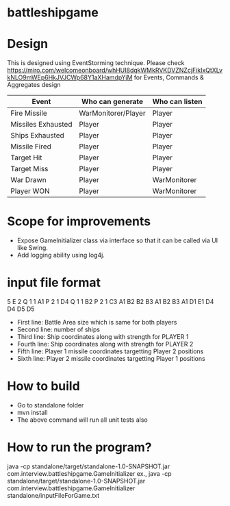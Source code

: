 # battleshipgame

# Design
This is designed using EventStorming technique.  Please check https://miro.com/welcomeonboard/whHUI8dqkWMkRVKDVZNZcjFikIxQtXLvkNLO9mWEp6HkJVJCWp68Y1aXHamdpYjM for Events, Commands & Aggregates design

| Event	| Who can generate	| Who can listen |
|-----------|-------------------|----------------|
| Fire Missile |	WarMonitorer/Player |	Player |
|Missiles Exhausted |	Player |	Player | 
|Ships Exhausted |	Player |	Player|
|Missile Fired |	Player |	Player|
|Target Hit |	Player | Player|
|Target Miss |	Player |	Player|
|War Drawn |	Player |	WarMonitorer|
|Player WON |	Player |	WarMonitorer|

# Scope for improvements
*   Expose GameInitializer class via interface so that it can be called via UI like Swing.
*   Add logging ability using log4j.

# input file format
5 E
2
Q 1 1 A1 P 2 1 D4
Q 1 1 B2 P 2 1 C3
A1 B2 B2 B3
A1 B2 B3 A1 D1 E1 D4 D4 D5 D5

*   First line: Battle Area size which is same for both players
*   Second line: number of ships
*   Third line: Ship coordinates along with strength for PLAYER 1
*   Fourth line: Ship coordinates along with strength for PLAYER 2
*   Fifth line: Player 1 missile coordinates targetting Player 2 positions
*   Sixth line: Player 2 missile coordinates targetting Player 1 positions

# How to build
*   Go to standalone folder
*   mvn install
*   The above command will run all unit tests also

# How to run the program?
java -cp standalone/target/standalone-1.0-SNAPSHOT.jar com.interview.battleshipgame.GameInitializer <pathToInputFile>
ex.,
java -cp standalone/target/standalone-1.0-SNAPSHOT.jar com.interview.battleshipgame.GameInitializer standalone/inputFileForGame.txt 

